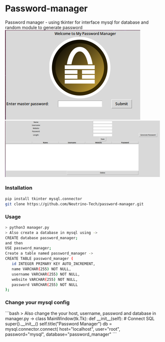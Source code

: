 # Password-manager
Password manager - using tkinter for interface mysql for database and random module to generate password
![alt text](https://github.com/Neutrino-Tech/password-manager/blob/main/1.png)
![alt text](https://github.com/Neutrino-Tech/password-manager/blob/main/2.png)

<h3>Installation</h3>

```bash
pip install tkinter mysql.connector
git clone https://github.com/Neutrino-Tech/password-manager.git
```
<h3>Usage</h3>

```bash
> python3 manager.py
> Also create a database in mysql using ->
CREATE database password_manager;
and then
USE password_manager;
Create a table named password_manager ->
CREATE TABLE password_manager (
   id INTEGER PRIMARY KEY AUTO_INCREMENT,
   name VARCHAR(255) NOT NULL,
   username VARCHAR(255) NOT NULL,
   website VARCHAR(255) NOT NULL,
   password VARCHAR(255) NOT NULL
);
```
<h3>Change your mysql config</h3>
```bash
> Also change the your host, username, password and database in manager.py ->
class MainWindow(tk.Tk):
    def __init__(self):
        # Connect SQL
        super().__init__()
        self.title("Password Manager")
        db = mysql.connector.connect(
            host="localhost",
            user="root",
            password="mysql",
            database="password_manager" 
```
